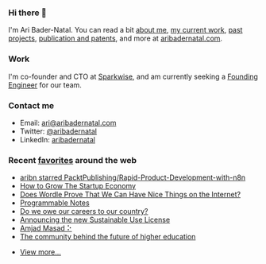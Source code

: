 ### Hi there 👋

I'm Ari Bader-Natal. You can read a bit [about me](https://aribadernatal.com), [my current work](https://aribadernatal.com/projects/Sparkwise/), [past projects](https://aribadernatal.com/projects/), [publication and patents](https://aribadernatal.com/publications), and more at [aribadernatal.com](https://aribadernatal.com).

### Work 

I'm co-founder and CTO at [Sparkwise](https://sparkwise.co), and am currently seeking a [Founding Engineer](https://sparkwise.notion.site/Build-the-Future-of-Learning-with-Us-9828f73e135d4676a4c02f1483886f0e) for our team.  

### Contact me

- Email: ari@aribadernatal.com
- Twitter: [@aribadernatal](https://twitter.com/aribadernatal)
- LinkedIn: [aribadernatal](https://linkedin.com/in/aribadernatal)

### Recent [favorites](https://favorites.aribadernatal.com) around the web

<!--START_SECTION:feed-->
* [aribn starred PacktPublishing&#x2F;Rapid-Product-Development-with-n8n](https:&#x2F;&#x2F;favorites.aribadernatal.com&#x2F;github-favorites&#x2F;2022&#x2F;03&#x2F;aribn-starred-packtpublishing-rapid-product-development-with-n8n&#x2F;)
* [How to Grow The Startup Economy](https:&#x2F;&#x2F;favorites.aribadernatal.com&#x2F;pocket-favorites&#x2F;2022&#x2F;03&#x2F;how-to-grow-the-startup-economy&#x2F;)
* [​​Does Wordle Prove That We Can Have Nice Things on the Internet?](https:&#x2F;&#x2F;favorites.aribadernatal.com&#x2F;pocket-favorites&#x2F;2022&#x2F;03&#x2F;does-wordle-prove-that-we-can-have-nice-things-on-the-internet&#x2F;)
* [Programmable Notes](https:&#x2F;&#x2F;favorites.aribadernatal.com&#x2F;pocket-favorites&#x2F;2022&#x2F;03&#x2F;programmable-notes&#x2F;)
* [Do we owe our careers to our country?](https:&#x2F;&#x2F;favorites.aribadernatal.com&#x2F;pocket-favorites&#x2F;2022&#x2F;03&#x2F;do-we-owe-our-careers-to-our-country&#x2F;)
* [Announcing the new Sustainable Use License](https:&#x2F;&#x2F;favorites.aribadernatal.com&#x2F;pocket-favorites&#x2F;2022&#x2F;03&#x2F;announcing-the-new-sustainable-use-license&#x2F;)
* [Amjad Masad ⠕](https:&#x2F;&#x2F;favorites.aribadernatal.com&#x2F;pocket-favorites&#x2F;2022&#x2F;03&#x2F;amjad-masad-%e2%a0%95&#x2F;)
* [The community behind the future of higher education](https:&#x2F;&#x2F;favorites.aribadernatal.com&#x2F;pocket-favorites&#x2F;2022&#x2F;03&#x2F;the-community-behind-the-future-of-higher-education&#x2F;)
<!--END_SECTION:feed-->
* [View more...](https://favorites.aribadernatal.com)
